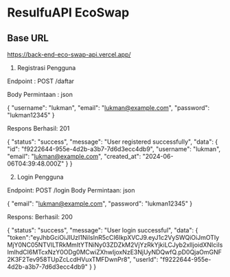 # ResulfuAPI EcoSwap

## Base URL
https://back-end-eco-swap-api.vercel.app/

1. Registrasi Pengguna

Endpoint : POST /daftar

Body Permintaan : json

{
 "username": "lukman",
 "email": "lukman@example.com",
 "password": "lukman12345"
}

Respons
Berhasil: 201

{
  "status": "success",
  "message": "User registered successfully",
  "data": {
    "id": "f9222644-955e-4d2b-a3b7-7d6d3ecc4db9",
    "username": "lukman",
    "email": "lukman@example.com",
    "created_at": "2024-06-06T04:39:48.000Z"
  }
}

2. Login Pengguna

Endpoint: POST /login
Body Permintaan: json

{
  "email": "lukman@example.com",
  "password": "lukman12345"
}

Respons:
Berhasil: 200

{
    "status": "success",
    "message": "User login successful",
    "data": {
        "token":"eyJhbGciOiJIUzI1NiIsInR5cCI6IkpXVCJ9.eyJ1c2VySWQiOiJmOTIyMjY0NC05NTVlLTRkMmItYTNiNy03ZDZkM2VjYzRkYjkiLCJyb2xlIjoidXNlciIsImlhdCI6MTcxNzY0ODg0MCwiZXhwIjoxNzE3NjUyNDQwfQ.pD0QjaOmGNF2K3F2Tev958TUpZcLcdHVuxTMFDwnPr8",
        "userId": "f9222644-955e-4d2b-a3b7-7d6d3ecc4db9"
    }
}

